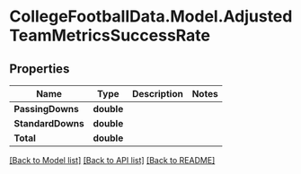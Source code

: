 # CollegeFootballData.Model.AdjustedTeamMetricsSuccessRate

## Properties

Name | Type | Description | Notes
------------ | ------------- | ------------- | -------------
**PassingDowns** | **double** |  | 
**StandardDowns** | **double** |  | 
**Total** | **double** |  | 

[[Back to Model list]](../README.md#documentation-for-models) [[Back to API list]](../README.md#documentation-for-api-endpoints) [[Back to README]](../README.md)

